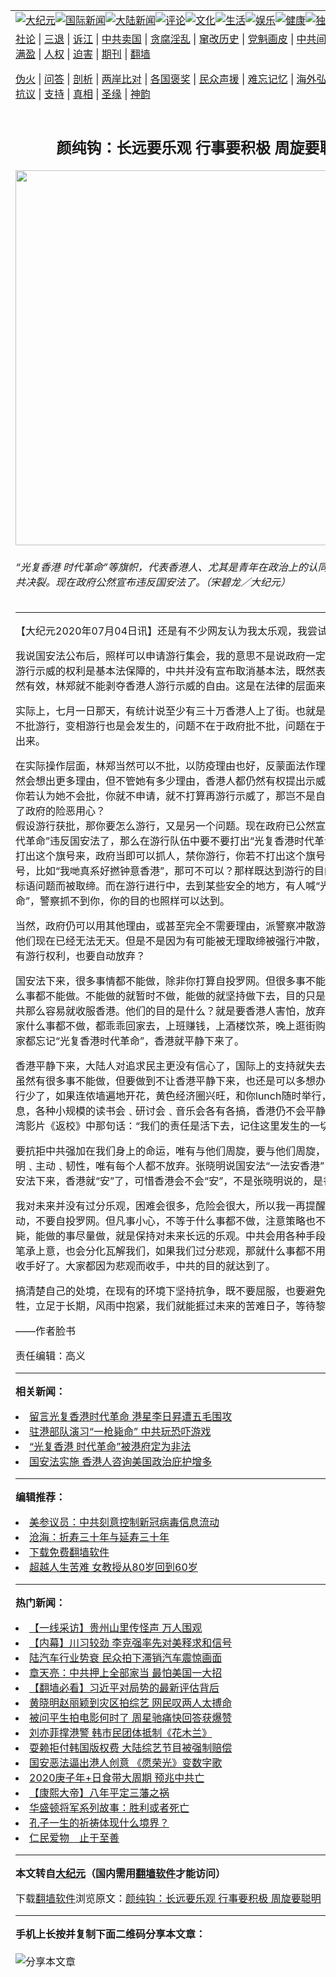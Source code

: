 <a name="1" id="1" target="_blank"></a><span id="1"></span>
<table align=center border="0"><tr><td colspan="2" VALIGN=TOP><a href="https://github.com/falvcx3520/djy/blob/master/gb/nsc413.md#1"><img src="https://raw.githubusercontent.com/falvcx3520/www/master/t/djy/1.jpg" title="大纪元"></a><a href="https://github.com/falvcx3520/djy/blob/master/gb/n24hr.md#1"><img src="https://raw.githubusercontent.com/falvcx3520/www/master/t/djy/3.jpg" title="国际新闻"></a><a href="https://github.com/falvcx3520/djy/blob/master/gb/nsc413.md#1"><img src="https://raw.githubusercontent.com/falvcx3520/www/master/t/djy/4.jpg" title="大陆新闻"></a><a href="https://github.com/falvcx3520/djy/blob/master/gb/news392.md#1"><img src="https://raw.githubusercontent.com/falvcx3520/www/master/t/djy/5.jpg" title="评论"></a><a href="https://github.com/falvcx3520/djy/blob/master/gb/news2007.md#1"><img src="https://raw.githubusercontent.com/falvcx3520/www/master/t/djy/6.jpg" title="文化"></a><a href="https://github.com/falvcx3520/djy/blob/master/gb/news2008.md#1"><img src="https://raw.githubusercontent.com/falvcx3520/www/master/t/djy/7.jpg" title="生活"></a><a href="https://github.com/falvcx3520/djy/blob/master/gb/ncyule.md#1"><img src="https://raw.githubusercontent.com/falvcx3520/www/master/t/djy/8.jpg" title="娱乐"></a><a href="https://github.com/falvcx3520/djy/blob/master/gb/nsc1002.md#1"><img src="https://raw.githubusercontent.com/falvcx3520/www/master/t/djy/9.jpg" title="健康"><a href="https://github.com/falvcx3520/djy/blob/master/gb/nf6092.md#1"><img src="https://raw.githubusercontent.com/falvcx3520/www/master/t/djy/10a.jpg" title="独家"></a><a href="https://github.com/falvcx3520/djy/blob/master/gb/nf4514.md#1"><img src="https://raw.githubusercontent.com/falvcx3520/www/master/t/djy/12a.jpg" title="头条"></a></td></tr>
<tr><td colspan="2" VALIGN=TOP><a target="_blank" href="https://github.com/falvcx3520/djy/blob/master/gb/9p.md#1">社论</a> | <a target="_blank" href="https://github.com/falvcx3520/djy/blob/master/gb/nf5657.md#1">三退</a> | <a target="_blank" href="https://github.com/falvcx3520/djy/blob/master/gb/nf6124.md#1">诉江</a> | <a target="_blank" href="https://github.com/falvcx3520/djy/blob/master/gb/nf1176117.md#1">中共卖国</a> | <a target="_blank" href="https://github.com/falvcx3520/djy/blob/master/gb/nf5773.md#1">贪腐淫乱</a> | <a target="_blank" href="https://github.com/falvcx3520/djy/blob/master/gb/nf1176115.md#1">窜改历史</a> | <a target="_blank" href="https://github.com/falvcx3520/djy/blob/master/gb/nf1176107.md#1">党魁画皮</a> | <a target="_blank" href="https://github.com/falvcx3520/djy/blob/master/gb/nf1320400.md#1">中共间谍</a> | <a target="_blank" href="https://github.com/falvcx3520/djy/blob/master/gb/nf1176114.md#1">破坏传统</a> | <a target="_blank" href="https://github.com/falvcx3520/ntdtv/blob/master/gb/prog447_1.md#1">恶贯满盈</a> | <a target="_blank" href="https://github.com/falvcx3520/djy/blob/master/gb/ncid278.md#1">人权</a> | <a target="_blank" href="https://github.com/falvcx3520/djy/blob/master/gb/nf1176111.md#1">迫害</a> | <a target="_blank" href="https://gitlab.com/szzdlab/mh-qikan/blob/master/README.md#1">期刊</a> | <a target="_blank" href="https://github.com/falvcx3520/www/blob/master/README.md?zsrh#8">翻墙</a></p><p><a target="_blank" href="https://github.com/falvcx3520/djy/blob/master/gb/nf5562.md#1">伪火</a> | <a target="_blank" href="https://github.com/falvcx3520/djy/blob/master/gb/nf4378.md#1">问答</a> | <a target="_blank" href="https://github.com/falvcx3520/djy/blob/master/gb/nf5792.md#1">剖析</a> | <a target="_blank" href="https://github.com/falvcx3520/djy/blob/master/gb/nf5735.md#1">两岸比对</a> | <a target="_blank" href="https://github.com/falvcx3520/djy/blob/master/gb/nf6119.md#1">各国褒奖</a> | <a target="_blank" href="https://github.com/falvcx3520/djy/blob/master/gb/nf6120.md#1">民众声援</a> | <a target="_blank" href="https://github.com/falvcx3520/djy/blob/master/gb/nf1188594.md#1">难忘记忆</a> | <a target="_blank" href="https://github.com/falvcx3520/djy/blob/master/gb/nf3180.md#1">海外弘传</a> | <a target="_blank" href="https://github.com/falvcx3520/djy/blob/master/gb/nf5410.md#1">万人上访</a> | <a target="_blank" href="https://github.com/falvcx3520/ntdtv/blob/master/gb/prog1530_1.md#1">和平抗议</a> | <a target="_blank" href="https://github.com/falvcx3520/djy/blob/master/gb/nf4386.md#1">支持</a> | <a target="_blank" href="https://github.com/falvcx3520/djy/blob/master/gb/nf4389.md#1">真相</a> | <a target="_blank" href="https://github.com/falvcx3520/djy/blob/master/gb/nf5790.md#1">圣缘</a> | <a target="_blank" href="https://github.com/falvcx3520/djy/blob/master/gb/nf4786.md#1">神韵</a></td></tr>
<tr><td VALIGN=TOP width="626"><h2 align=center>颜纯钩：长远要乐观 行事要积极 周旋要聪明</h2>
<img width="600" src="https://i.epochtimes.com/assets/uploads/2020/06/444988-600x400.jpg" />
<h6>“光复香港 时代革命”等旗帜，代表香港人、尤其是青年在政治上的认同已经完全与中共决裂。现在政府公然宣布违反国安法了。（宋碧龙／大纪元）
</h6>
<hr>
	<p>【大纪元2020年07月04日讯】还是有不少网友认为我太乐观，我尝试再解释一下。</p>
<p>我说国安法公布后，照样可以申请游行集会，我的意思不是说政府一定会批，但因为游行示威的权利是基本法保障的，中共并没有宣布取消基本法，既然表面上基本法依然有效，<ahref="https://github.com/falvcx3520/djy/blob/master/gb/tag/%E6%9E%97%E9%83%91.md#1">林郑</a>就不能剥夺香港人游行示威的自由。这是在法律的层面来讲。</p>
<p>实际上，七月一日那天，有统计说至少有三十万香港人上了街。也就是说，即使政府不批游行，变相游行也是会发生的，问题不在于政府批不批，问题在于大家要不要走出来。</p>
<p>在实际操作层面，<ahref="https://github.com/falvcx3520/djy/blob/master/gb/tag/%E6%9E%97%E9%83%91.md#1">林郑</a>当然可以不批，以防疫理由也好，反蒙面法作理由也好，她当然会想出更多理由，但不管她有多少理由，香港人都仍然有权提出<ahref="https://github.com/falvcx3520/djy/blob/master/gb/tag/%E7%A4%BA%E5%A8%81%E6%B8%B8%E8%A1%8C.md#1">示威游行</a>的申请。你若认为她不会批，你就不申请，就不打算再游行示威了，那岂不是自动放弃，成全了政府的险恶用心？<br />
假设游行获批，那你要怎么游行，又是另一个问题。现在政府已公然宣布“<ahref="https://github.com/falvcx3520/djy/blob/master/gb/tag/%E5%85%89%E5%A4%8D%E9%A6%99%E6%B8%AF%E6%97%B6%E4%BB%A3%E9%9D%A9%E5%91%BD.md#1">光复香港时代革命</a>”违反国安法了，那么在游行队伍中要不要打出“光复香港时代革命”的标语？你打出这个旗号来，政府当即可以抓人，禁你游行，你若不打出这个旗号，用别的旗号，比如“我哋真系好撚钟意香港”，那可不可以？那样既达到游行的目的，又不会因标语问题而被取缔。而在游行进行中，去到某些安全的地方，有人喊“光复香港时代革命”，警察抓不到你，你的目的也照样可以达到。</p>
<p>当然，政府仍可以用其他理由，或甚至完全不需要理由，派警察冲散游行队伍，反正他们现在已经无法无天。但是不是因为有可能被无理取缔被强行冲散，我们即使仍拥有游行权利，也要自动放弃？</p>
<p>国安法下来，很多事情都不能做，除非你打算自投罗网。但很多事不能做，不等于什么事都不能做。不能做的就暂时不做，能做的就坚持做下去，目的只是不要让中共港共那么容易就收服香港。他们的目的是什么？就是要香港人害怕，放弃抗争，就是大家什么事都不做，都乖乖回家去，上班赚钱，上酒楼饮茶，晚上逛街购物，慢慢的大家都忘记“<ahref="https://github.com/falvcx3520/djy/blob/master/gb/tag/%E5%85%89%E5%A4%8D%E9%A6%99%E6%B8%AF%E6%97%B6%E4%BB%A3%E9%9D%A9%E5%91%BD.md#1">光复香港时代革命</a>”，香港就平静下来了。</p>
<p>香港平静下来，大陆人对追求民主更没有信心了，国际上的支持就失去意义了。我们虽然有很多事不能做，但要做到不让香港平静下来，也还是可以多想办法的。即使游行少了，如果连侬墙遍地开花，黄色经济圈兴旺，和你lunch随时举行，反国教不停息，各种小规模的读书会﹑研讨会﹑音乐会各有各搞，香港仍不会平静。最要紧是台湾影片《返校》中那句话：“我们的责任是活下去，记住这里发生的一切。”</p>
<p>要抗拒中共强加在我们身上的命运，唯有与他们周旋，要与他们周旋，唯有乐观﹑聪明﹑主动﹑韧性，唯有每个人都不放弃。张晓明说国安法“一法安香港”，就是一个国安法下来，香港就“安”了，可惜香港会不会“安”，不是张晓明说的，是香港人说的。</p>
<p>我对未来并没有过分乐观，困难会很多，危险会很大，所以我一再提醒大家要小心机动，不要自投罗网。但凡事小心，不等于什么事都不做，注意策略也不等于坐以待毙，能做的事尽量做，就是保持对未来长远的乐观。中共会用各种手段来破坏，林郑笔承上意，也会分化瓦解我们，如果我们过分悲观，那就什么事都不用做了，就各自收手好了。大家都因为悲观而收手，中共的目的就达到了。</p>
<p>搞清楚自己的处境，在现有的环境下坚持抗争，既不要屈服，也要避免不必要的牺牲，立足于长期，风雨中抱紧，我们就能捱过未来的苦难日子，等待黎明。</p>
<p>——作者脸书</p>
<p>责任编辑：高义</p>
	
<hr>


<strong>相关新闻：</strong>
<li><a href="https://github.com/falvcx3520/djy/blob/master/gb/20/4/3/n12001334.md#1">留言光复香港时代革命 港星李日昇遭五毛围攻</a></li>
<li><a href="https://github.com/falvcx3520/djy/blob/master/gb/20/6/29/n12220496.md#1">驻港部队演习“一枪毙命” 中共玩恐吓游戏</a></li>
<li><a href="https://github.com/falvcx3520/djy/blob/master/gb/20/7/2/n12228127.md#1">“光复香港 时代革命”被港府定为非法</a></li>
<li><a href="https://github.com/falvcx3520/djy/blob/master/gb/20/7/3/n12229212.md#1">国安法实施  香港人咨询美国政治庇护增多</a></li>
<hr>


<strong>编辑推荐：</strong>
<li><a href="https://github.com/onzhi266/djy/blob/master/gb/20/2/22/n11887949.md#1">美参议员：中共刻意控制新冠病毒信息流动</a></li>
<li><a href="https://github.com/tsiac2612/djy/blob/master/gb/19/6/2/n11295844.md#1" target="_blank">沧海：折寿三十年与延寿三十年</a></li><li><a href="https://github.com/falvcx3520/www/blob/master/README.md?dfh#1" target="_blank">下载免费翻墙软件</a></li><li><a href="https://github.com/tsiac2612/djy/blob/master/gb/19/5/29/n11288413.md#1" target="_blank">超越人生苦难 女教授从80岁回到60岁</a></li>
<hr>

<strong>热门新闻：</strong>
<li><a href="https://github.com/falvcx3520/djy/blob/master/gb/20/7/2/n12228322.md#1">【一线采访】贵州山里传怪声 万人围观</a></li>
<li><a href="https://github.com/falvcx3520/djy/blob/master/gb/20/7/2/n12225939.md#1">【内幕】川习较劲 李克强率先对美释求和信号</a></li>
<li><a href="https://github.com/falvcx3520/djy/blob/master/gb/20/7/2/n12228304.md#1">陆汽车行业势衰 民众拍下滞销汽车震惊画面</a></li>
<li><a href="https://github.com/falvcx3520/djy/blob/master/gb/20/7/2/n12228731.md#1">章天亮：中共押上全部家当 最怕美国一大招</a></li>
<li><a href="https://github.com/falvcx3520/djy/blob/master/gb/20/7/2/n12226324.md#1">【翻墙必看】习近平对局势的最新评估背后</a></li>
<li><a href="https://github.com/falvcx3520/djy/blob/master/gb/20/7/1/n12225699.md#1">黄晓明赵丽颖到灾区拍综艺 网民叹两人太搏命</a></li>
<li><a href="https://github.com/falvcx3520/djy/blob/master/gb/20/7/2/n12228161.md#1">被问平生拍电影何时了 周星驰痛快回答获爆赞</a></li>
<li><a href="https://github.com/falvcx3520/djy/blob/master/gb/20/7/2/n12226849.md#1">刘亦菲撑港警 韩市民团体抵制《花木兰》</a></li>
<li><a href="https://github.com/falvcx3520/djy/blob/master/gb/20/7/2/n12228726.md#1">耍赖拒付韩国版权费 大陆综艺节目被强制赔偿</a></li>
<li><a href="https://github.com/falvcx3520/djy/blob/master/gb/20/7/3/n12230960.md#1">国安恶法逼出港人创意 《愿荣光》变数字歌</a></li>
<li><a href="https://github.com/falvcx3520/djy/blob/master/gb/20/6/12/n12180144.md#1">2020庚子年+日食带大周期  预兆中共亡</a></li>
<li><a href="https://github.com/falvcx3520/djy/blob/master/gb/20/5/26/n12138083.md#1">【康熙大帝】八年平定三藩之祸</a></li>
<li><a href="https://github.com/falvcx3520/djy/blob/master/gb/20/4/24/n12058392.md#1">华盛顿将军系列故事：胜利或者死亡</a></li>
<li><a href="https://github.com/falvcx3520/djy/blob/master/gb/20/6/29/n12218595.md#1">孔子一生的祈祷体现什么境界？</a></li>
<li><a href="https://github.com/falvcx3520/djy/blob/master/gb/10/7/18/n2969544.md#1">仁民爱物　止于至善</a></li>
<hr>

<strong>本文转自<a href="https://www.epochtimes.com">大纪元</a>（国内需用<a href="https://github.com/falvcx3520/www/blob/master/README.md#8">翻墙软件</a>才能访问）</strong><p>下载<a href="https://github.com/falvcx3520/www/blob/master/README.md#8">翻墙软件</a>浏览原文：<a href="https://www.epochtimes.com/gb/20/7/4/n12231992.htm">颜纯钩：长远要乐观 行事要积极 周旋要聪明</a></p><hr>

<strong>手机上长按并复制下面二维码分享本文章：</strong><br><br><img src="http://d1p1.ip.zn2.us/v.php?action=qrcode&url=https://github.com/falvcx3520/djy/blob/master/gb/20/7/4/n12231992.md%231" title="分享本文章"></td><td VALIGN=TOP><a href="https://github.com/falvcx3520/djy/blob/master/gb/16/1/21/n4622075.md?dfh#1" target="_blank"><img src="https://raw.githubusercontent.com/falvcx3520/djy/master/gb/300/wei-f1.jpg" title="中共的伪火骗局"  alt="中共的伪火骗局"></a><br><a href="https://github.com/falvcx3520/www/blob/master/README.md?dfh#9" target="_blank"><img src="https://raw.githubusercontent.com/falvcx3520/djy/master/gb/300/yong-h.jpg" title="永恒的见证"  alt="永恒的见证"></a><br><a href="https://github.com/falvcx3520/djy/blob/master/gb/13/9/29/n3974789.md?dfh#1" target="_blank"><img src="https://raw.githubusercontent.com/falvcx3520/djy/master/gb/300/shang-lnz.jpg" title="善良女子被中共投男牢"  alt="善良女子被中共投男牢"></a><br><a href="https://github.com/falvcx3520/djy/blob/master/gb/16/3/16/n4663449.md?dfh#1" target="_blank"><img src="https://raw.githubusercontent.com/falvcx3520/djy/master/gb/300/huo-z3.jpg" title="警卫目击活摘器官"  alt="警卫目击活摘器官"></a><br><a href="https://github.com/falvcx3520/djy/blob/master/gb/16/8/7/n8177641.md?dfh#1" target="_blank"><img src="https://raw.githubusercontent.com/falvcx3520/djy/master/gb/300/huo-z4.jpg" title="证人描述活摘恐怖"  alt="证人描述活摘恐怖"></a><br><a href="https://github.com/falvcx3520/djy/blob/master/gb/10/4/19/n2881569.md?dfh#1" target="_blank"><img src="https://raw.githubusercontent.com/falvcx3520/djy/master/gb/300/huo-z1.jpg" title="揭开活摘器官黑幕"  alt="揭开活摘器官黑幕"></a><br><a href="https://github.com/falvcx3520/djy/blob/master/gb/10/11/7/n3077476.md?dfh#1" target="_blank"><img src="https://raw.githubusercontent.com/falvcx3520/djy/master/gb/300/ma-ks.jpg" title="马克思的成魔之路"  alt="马克思的成魔之路"></a><br><a href="https://github.com/falvcx3520/djy/blob/master/gb/14/6/9/n4173977.md?dfh#1" target="_blank"><img src="https://raw.githubusercontent.com/falvcx3520/djy/master/gb/300/chang-zs.jpg" title="藏字石 蕴天机"  alt="藏字石 蕴天机"></a><br><a href="https://github.com/falvcx3520/djy/blob/master/gb/18/5/10/n10381511.md?dfh#1" target="_blank"><img src="https://raw.githubusercontent.com/falvcx3520/djy/master/gb/300/st1.jpg" title="关注3亿人三退"  alt="关注3亿人三退"></a><br><a href="https://github.com/falvcx3520/djy/blob/master/gb/18/3/21/n10237682.md?dfh#1" target="_blank"><img src="https://raw.githubusercontent.com/falvcx3520/djy/master/gb/300/jie-t.jpg" title="解体中共复兴中华"  alt="解体中共复兴中华"></a><br><a href="https://github.com/falvcx3520/djy/blob/master/gb/9/2/9/n2422991.md?dfh#1" target="_blank"><img src="https://raw.githubusercontent.com/falvcx3520/djy/master/gb/300/gao-zs.jpg" title="中共迫害良心律师"  alt="中共迫害良心律师"></a><br><a href="https://github.com/falvcx3520/djy/blob/master/gb/18/12/9/n10900044.md?dfh#1" target="_blank"><img src="https://raw.githubusercontent.com/falvcx3520/djy/master/gb/300/sj1.jpg" title="303万人举报江泽民"  alt="303万人举报江泽民"></a><br><a href="https://github.com/falvcx3520/djy/blob/master/gb/18/8/28/n10672014.md?dfh#1" target="_blank"><img src="https://raw.githubusercontent.com/falvcx3520/djy/master/gb/300/sj2.jpg" title="这些官员为何起诉江泽民"  alt="这些官员为何起诉江泽民"></a><br><a href="https://github.com/falvcx3520/djy/blob/master/gb/8/12/18/n2367165.md?dfh#1" target="_blank"><img src="https://raw.githubusercontent.com/falvcx3520/djy/master/gb/300/liangan.jpg" title="海峡两岸的强烈对比"  alt="海峡两岸的强烈对比"></a><br><a href="https://github.com/falvcx3520/djy/blob/master/gb/15/12/10/n4593139.md?dfh#1" target="_blank"><img src="https://raw.githubusercontent.com/falvcx3520/djy/master/gb/300/jia-ndzl.jpg" title="加拿大总理的贺信"  alt="加拿大总理的贺信"></a><br><a href="https://github.com/falvcx3520/djy/blob/master/gb/11/6/17/n3289382.md?dfh#1" target="_blank"><img src="https://raw.githubusercontent.com/falvcx3520/djy/master/gb/300/xiao-wd.jpg" title="探寻真相兼听则明"  alt="探寻真相兼听则明"></a><br><a href="https://github.com/falvcx3520/djy/blob/master/gb/18/10/27/n10812623.md?dfh#1" target="_blank"><img src="https://raw.githubusercontent.com/falvcx3520/djy/master/gb/300/yindu.jpg" title="印度媒体报道东方"  alt="印度媒体报道东方"></a><br><a href="https://github.com/falvcx3520/djy/blob/master/gb/18/6/9/n10469652.md?dfh#1" target="_blank"><img src="https://raw.githubusercontent.com/falvcx3520/djy/master/gb/300/xie-j.jpg" title="不一样的海外校园"  alt="不一样的海外校园"></a><br><a href="https://github.com/falvcx3520/djy/blob/master/gb/7/4/5/n1669415.md?dfh#1" target="_blank"><img src="https://raw.githubusercontent.com/falvcx3520/djy/master/gb/300/li-up.jpg" title="从大师到徒弟的传奇"  alt="从大师到徒弟的传奇"></a><br><a href="https://github.com/falvcx3520/djy/blob/master/gb/17/5/26/n9191512.md?dfh#1" target="_blank"><img src="https://raw.githubusercontent.com/falvcx3520/djy/master/gb/300/zfl2.jpg" title="亿万人与东方一本奇书"  alt="亿万人与东方一本奇书"></a><br><a href="https://github.com/falvcx3520/djy/blob/master/gb/13/11/27/n4020290.md?dfh#1" target="_blank"><img src="https://raw.githubusercontent.com/falvcx3520/djy/master/gb/300/zhen-h.jpg" title="大陆见不到的震撼场面"  alt="大陆见不到的震撼场面"></a><br><a href="https://github.com/falvcx3520/djy/blob/master/gb/15/7/17/n4482910.md?dfh#1" target="_blank"><img src="https://raw.githubusercontent.com/falvcx3520/djy/master/gb/300/dalu-sk.jpg" title="人心向善 大陆当初盛况"  alt="人心向善 大陆当初盛况"></a><br><a href="https://github.com/falvcx3520/djy/blob/master/gb/19/1/5/n10955468.md?dfh#1" target="_blank"><img src="https://raw.githubusercontent.com/falvcx3520/djy/master/gb/300/zfl1.jpg" title="追寻真理 这书讲什么"  alt="追寻真理 这书讲什么"></a><br><a href="https://github.com/falvcx3520/www/blob/master/README.md?dfh#1" target="_blank"><img src="https://raw.githubusercontent.com/falvcx3520/djy/master/gb/300/fq1.jpg" title="下载免费翻墙软件"  alt="下载免费翻墙软件"></a><br></td></tr></table>
